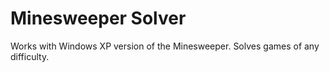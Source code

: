 # Minesweeper Solver
Works with Windows XP version of the Minesweeper. Solves games of any difficulty.